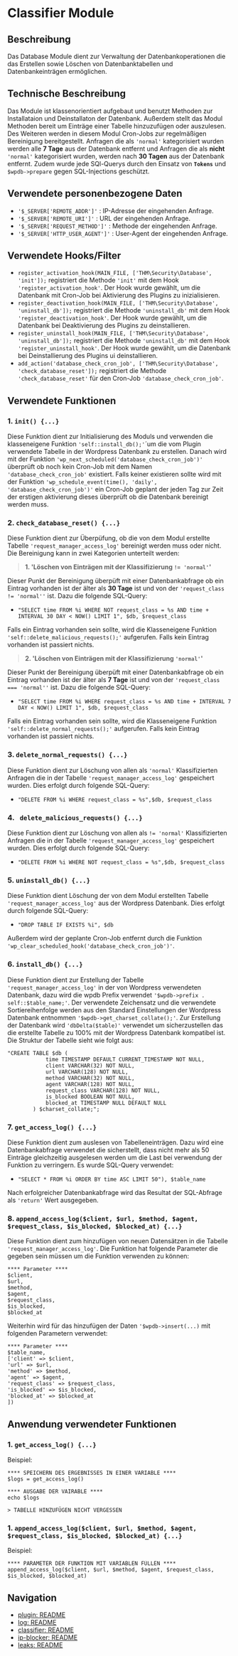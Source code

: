 # Classifier Module

## Beschreibung

Das Database Module dient zur Verwaltung der Datenbankoperationen die das Erstellen sowie Löschen von Datenbanktabellen und Datenbankeinträgen ermöglichen. 

## Technische Beschreibung

Das Module ist klassenorientiert aufgebaut und benutzt Methoden zur Installataion und Deinstallaton der Datenbank. Außerdem stellt das Modul Methoden bereit um Einträge einer Tabelle hinzuzufügen oder auszulesen. Des Weiteren werden in diesem Modul Cron-Jobs zur regelmäßigen Bereinigung bereitgestellt. Anfragen die als `'normal'` kategorisiert wurden werden alle **7 Tage** aus der Datenbank entfernt und Anfragen die als **nicht** `'normal'` kategorisiert wurden, werden nach **30 Tagen** aus der Datenbank entfernt. Zudem wurde jede SQl-Querys durch den Einsatz von **`Tokens`** und `$wpdb->prepare` gegen SQL-Injections geschützt.

## Verwendete personenbezogene Daten

- `'$_SERVER['REMOTE_ADDR']'` : IP-Adresse der eingehenden Anfrage.
- `'$_SERVER['REMOTE_URI']'` : URL der eingehenden Anfrage.
- `'$_SERVER['REQUEST_METHOD']'` : Methode der eingehenden Anfrage.
- `'$_SERVER['HTTP_USER_AGENT']'` : User-Agent der eingehenden Anfrage.

## Verwendete Hooks/Filter

- `register_activation_hook(MAIN_FILE, ['THM\Security\Database', 'init']);` registriert die Methode `'init'` mit dem Hook `'register_activation_hook'`. Der Hook wurde gewählt, um die Datenbank mit Cron-Job bei Aktivierung des Plugins zu inizialisieren.
- `register_deactivation_hook(MAIN_FILE, ['THM\Security\Database', 'uninstall_db']);` registriert die Methode `'uninstall_db'` mit dem Hook `'register_deactivation_hook'`. Der Hook wurde gewählt, um die Datenbank bei Deaktivierung des Plugins zu deinstallieren.
- `register_uninstall_hook(MAIN_FILE, ['THM\Security\Database', 'uninstall_db']);` registriert die Methode `'uninstall_db'` mit dem Hook `'register_uninstall_hook'`. Der Hook wurde gewählt, um die Datenbank bei Deinstallierung des Plugins ui deinstallieren.
- `add_action('database_check_cron_job', ['THM\Security\Database', 'check_database_reset']);` registriert die Methode `'check_database_reset'` für den Cron-Job  `'database_check_cron_job'`.

## Verwendete Funktionen

### 1. `init() {...}`

Diese Funktion dient zur Initialisierung des Moduls und verwenden die klasseneigene Funktion `'self::install_db();'`´um die vom Plugin verwendete Tabelle in der Wordpress Datenbank zu erstellen. Danach wird mit der Funktion `'wp_next_scheduled('database_check_cron_job')'` überprüft ob noch kein Cron-Job mit dem Namen `'database_check_cron_job'` existiert. Falls keiner existieren sollte wird mit der Funktion `'wp_schedule_event(time(), 'daily', 'database_check_cron_job')'` ein Cron-Job geplant der jeden Tag zur Zeit der erstigen aktivierung dieses überprüft ob die Datenbank bereinigt werden muss. 

### 2. `check_database_reset() {...}`

Diese Funktion dient zur Überpüfung, ob die von dem Modul erstellte Tabelle `'request_manager_access_log'` bereinigt werden muss oder nicht. Die Bereinigung kann in zwei Kategorien unterteilt werden:

>  **1. 'Löschen von Einträgen mit der Klassifizierung `!= 'normal'`'**

Dieser Punkt der Bereinigung überpüft mit einer Datenbankabfrage ob ein Eintrag vorhanden ist der älter als **30 Tage** ist und von der `'request_class != 'normal''` ist. Dazu die folgende SQL-Query:

- `"SELECT time FROM %i WHERE NOT request_class = %s AND time + INTERVAL 30 DAY < NOW() LIMIT 1", $db, $request_class`

Falls ein Eintrag vorhanden sein sollte, wird die Klasseneigene Funktion `'self::delete_malicious_requests();'` aufgerufen. Falls kein Eintrag vorhanden ist passiert nichts.

>  **2. 'Löschen von Einträgen mit der Klassifizierung `'normal'`'**

Dieser Punkt der Bereinigung überpüft mit einer Datenbankabfrage ob ein Eintrag vorhanden ist der älter als **7 Tage** ist und von der `'request_class === 'normal''` ist. Dazu die folgende SQL-Query:

- `"SELECT time FROM %i WHERE request_class = %s AND time + INTERVAL 7 DAY < NOW() LIMIT 1", $db, $request_class`

Falls ein Eintrag vorhanden sein sollte, wird die Klasseneigene Funktion `'self::delete_normal_requests();'` aufgerufen. Falls kein Eintrag vorhanden ist passiert nichts.

### 3. `delete_normal_requests() {...}`

Diese Funktion dient zur Löschung von allen als `'normal'` Klassifizierten Anfragen die in der Tabelle `'request_manager_access_log'` gespeichert wurden. Dies erfolgt durch folgende SQL-Query:

- `"DELETE FROM %i WHERE request_class = %s",$db, $request_class `

### 4. ` delete_malicious_requests() {...}`

Diese Funktion dient zur Löschung von allen als `!= 'normal'` Klassifizierten Anfragen die in der Tabelle `'request_manager_access_log'` gespeichert wurden. Dies erfolgt durch folgende SQL-Query:

- `"DELETE FROM %i WHERE NOT request_class = %s",$db, $request_class`

### 5. `uninstall_db() {...}`

Diese Funktion dient Löschung der von dem Modul erstellten Tabelle `'request_manager_access_log'` aus der Wordpress Datenbank. Dies erfolgt durch folgende SQL-Query:

- `"DROP TABLE IF EXISTS %i", $db`

Außerdem wird der geplante Cron-Job entfernt durch die Funktion `'wp_clear_scheduled_hook('database_check_cron_job')'`.

### 6. `install_db() {...}`

Diese Funktion dient zur Erstellung der Tabelle `'request_manager_access_log'` in der von Wordpress verwendeten Datenbank, dazu wird die wpdb Prefix verwendet `'$wpdb->prefix . self::$table_name;'`. Der verwendete Zeichensatz und die verwendete Sortiereihenfolge werden aus den Standard Einstellungen der Wordpress Datenbank entnommen `'$wpdb->get_charset_collate();'`. Zur Erstellung der Datenbank wird `'dbDelta($table)'` verwendet um sicherzustellen das die erstellte Tabelle zu 100% mit der Wordpress Datenbank kompatibel ist. Die Struktur der Tabelle sieht wie folgt aus:

````
"CREATE TABLE $db (
			time TIMESTAMP DEFAULT CURRENT_TIMESTAMP NOT NULL,
            client VARCHAR(32) NOT NULL,
            url VARCHAR(128) NOT NULL,
            method VARCHAR(32) NOT NULL,
            agent VARCHAR(128) NOT NULL,
            request_class VARCHAR(128) NOT NULL,
            is_blocked BOOLEAN NOT NULL,
            blocked_at TIMESTAMP NULL DEFAULT NULL
		) $charset_collate;";
````

### 7. `get_access_log() {...}`

Diese Funktion dient zum auslesen von Tabelleneinträgen. Dazu wird eine Datenbankabfrage verwendet die sicherstellt, dass nicht mehr als 50 Einträge gleichzeitig ausgelesen werden um die Last bei verwendung der Funktion zu verringern. Es wurde SQL-Query verwendet:

- `"SELECT * FROM %i ORDER BY time ASC LIMIT 50"), $table_name`

Nach erfolgreicher Datenbankabfrage wird das Resultat der SQL-Abfrage als `'return'` Wert ausgegeben.

### 8. `append_access_log($client, $url, $method, $agent, $request_class, $is_blocked, $blocked_at) {...}`

Diese Funktion dient zum hinzufügen von neuen Datensätzen in die Tabelle `'request_manager_access_log'`. Die Funktion hat folgende Parameter die gegeben sein müssen um die Funktion verwenden zu können:

````
**** Parameter ****
$client,
$url,
$method,
$agent,
$request_class,
$is_blocked,
$blocked_at
````

Weiterhin wird für das hinzufügen der Daten `'$wpdb->insert(...)` mit folgenden Parametern verwendet:

````
**** Parameter ****
$table_name,
['client' => $client,
'url' => $url,
'method' => $method,
'agent' => $agent,
'request_class' => $request_class,
'is_blocked' => $is_blocked,
'blocked_at' => $blocked_at
])
````

## Anwendung verwendeter Funktionen

### 1. `get_access_log() {...}`

Beispiel:
````
**** SPEICHERN DES ERGEBNISSES IN EINER VARIABLE ****
$logs = get_access_log()

**** AUSGABE DER VAIRABLE ****
echo $logs

> TABELLE HINZUFÜGEN NICHT VERGESSEN

````

### 1. `append_access_log($client, $url, $method, $agent, $request_class, $is_blocked, $blocked_at) {...}`

Beispiel:
````
**** PARAMETER DER FUNKTION MIT VARIABLEN FÜLLEN ****
append_access_log($client, $url, $method, $agent, $request_class, $is_blocked, $blocked_at)
````

## Navigation
- [plugin: README](../README.md)
- [log: README](../docs/log.md)
- [classifier: README](../docs/classifier.md)
- [ip-blocker: README](../docs/ip-blocker.md)
- [leaks: README](../docs/leaks.md)

